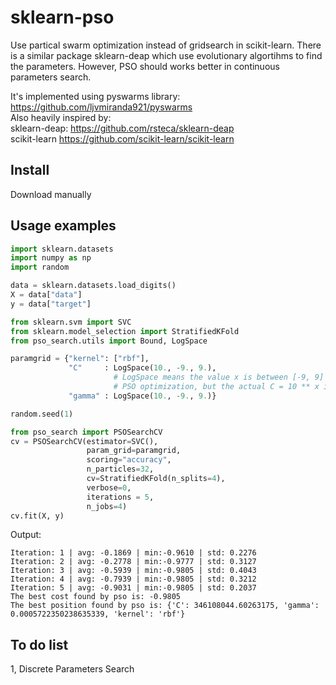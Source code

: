 # sklearn-pso
Use partical swarm optimization instead of gridsearch in scikit-learn. There is a similar package sklearn-deap which use evolutionary algortihms to find the parameters. However, PSO should works better in continuous parameters search.

It's implemented using pyswarms library: https://github.com/ljvmiranda921/pyswarms \
Also heavily inspired by:\
sklearn-deap: https://github.com/rsteca/sklearn-deap \
scikit-learn https://github.com/scikit-learn/scikit-learn 

Install
-------

Download manually

Usage examples
--------------

```python
import sklearn.datasets
import numpy as np
import random

data = sklearn.datasets.load_digits()
X = data["data"]
y = data["target"]

from sklearn.svm import SVC
from sklearn.model_selection import StratifiedKFold
from pso_search.utils import Bound, LogSpace

paramgrid = {"kernel": ["rbf"],
             "C"     : LogSpace(10., -9., 9.), 
                       # LogSpace means the value x is between [-9, 9] in 
                       # PSO optimization, but the actual C = 10 ** x in SVC
             "gamma" : LogSpace(10., -9., 9.)}

random.seed(1)

from pso_search import PSOSearchCV
cv = PSOSearchCV(estimator=SVC(),
                 param_grid=paramgrid,
                 scoring="accuracy",
                 n_particles=32, 
                 cv=StratifiedKFold(n_splits=4),
                 verbose=0,
                 iterations = 5, 
                 n_jobs=4)
cv.fit(X, y)
```

Output:

    Iteration: 1 | avg: -0.1869 | min:-0.9610 | std: 0.2276
    Iteration: 2 | avg: -0.2778 | min:-0.9777 | std: 0.3127
    Iteration: 3 | avg: -0.5939 | min:-0.9805 | std: 0.4043
    Iteration: 4 | avg: -0.7939 | min:-0.9805 | std: 0.3212
    Iteration: 5 | avg: -0.9031 | min:-0.9805 | std: 0.2037
    The best cost found by pso is: -0.9805
    The best position found by pso is: {'C': 346108044.60263175, 'gamma': 0.0005722350238635339, 'kernel': 'rbf'}
        
To do list
----------

1, Discrete Parameters Search
